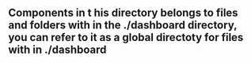 ## Components in t his directory belongs to files and folders with in the ./dashboard directory, you can refer to it as a global directoty for files with in ./dashboard
